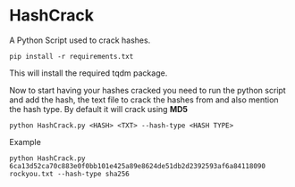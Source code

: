 # HashCrack

A Python Script used to crack hashes.

```
pip install -r requirements.txt
```

This will install the required tqdm package.

Now to start having your hashes cracked you need to run the python script and add the hash, the text file to crack the hashes from and also mention the hash type.
By default it will crack using **MD5**

```
python HashCrack.py <HASH> <TXT> --hash-type <HASH TYPE>
```

Example

```
python HashCrack.py 6ca13d52ca70c883e0f0bb101e425a89e8624de51db2d2392593af6a84118090 rockyou.txt --hash-type sha256
```
